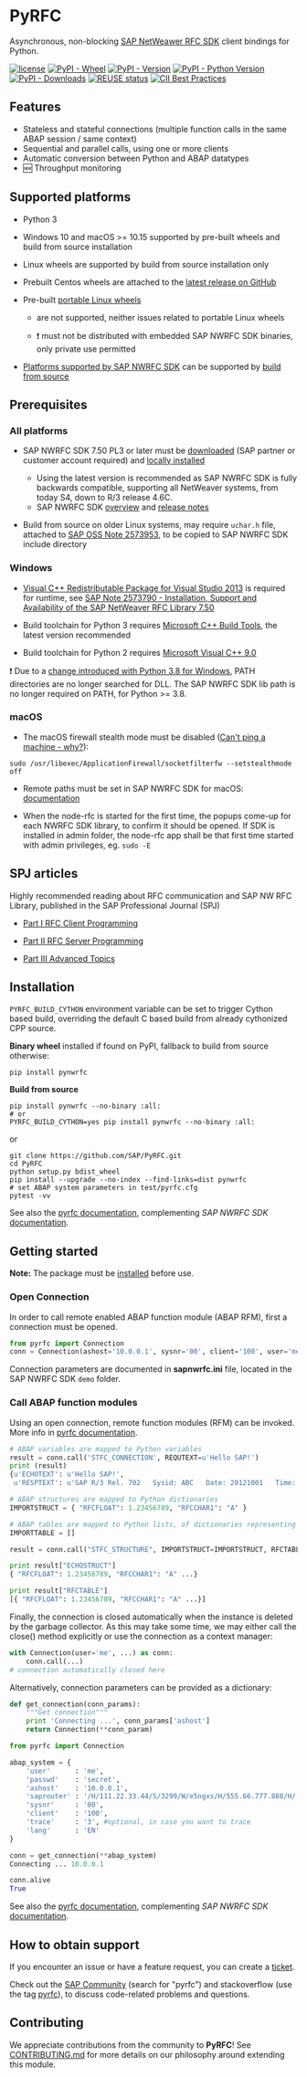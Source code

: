 # PyRFC

Asynchronous, non-blocking [SAP NetWeawer RFC SDK](https://support.sap.com/en/product/connectors/nwrfcsdk.html) client bindings for Python.

[![license](https://img.shields.io/badge/License-Apache%202.0-blue.svg)](https://opensource.org/licenses/Apache-2.0)
[![PyPI - Wheel](https://img.shields.io/pypi/wheel/pynwrfc)](https://pypi.org/project/pynwrfc/)
[![PyPI - Version](https://img.shields.io/pypi/v/pynwrfc)](https://pypi.org/project/pynwrfc/)
[![PyPI - Python Version](https://img.shields.io/pypi/pyversions/pynwrfc)](https://pypi.org/project/pynwrfc/)
[![PyPI - Downloads](https://img.shields.io/pypi/dm/pynwrfc)](https://pypistats.org/packages/pynwrfc)
[![REUSE status](https://api.reuse.software/badge/github.com/SAP/PyRFC)](https://api.reuse.software/info/github.com/SAP/PyRFC)
[![CII Best Practices](https://bestpractices.coreinfrastructure.org/projects/4349/badge)](https://bestpractices.coreinfrastructure.org/projects/4349)

## Features

- Stateless and stateful connections (multiple function calls in the same ABAP session / same context)
- Sequential and parallel calls, using one or more clients
- Automatic conversion between Python and ABAP datatypes
- :new: Throughput monitoring

## Supported platforms

- Python 3

- Windows 10 and macOS >= 10.15 supported by pre-built wheels and build from source installation

- Linux wheels are supported by build from source installation only

- Prebuilt Centos wheels are attached to the [latest release on GitHub](https://github.com/SAP/PyRFC/releases/latest)

- Pre-built [portable Linux wheels](https://www.python.org/dev/peps/pep-0513/)

  - are not supported, neither issues related to portable Linux wheels

  - :exclamation: must not be distributed with embedded SAP NWRFC SDK binaries, only private use permitted

- [Platforms supported by SAP NWRFC SDK](https://launchpad.support.sap.com/#/notes/2573790) can be supported by [build from source](http://sap.github.io/PyRFC/build.html)

## Prerequisites

### All platforms

- SAP NWRFC SDK 7.50 PL3 or later must be [downloaded](https://launchpad.support.sap.com/#/softwarecenter/template/products/_APP=00200682500000001943&_EVENT=DISPHIER&HEADER=Y&FUNCTIONBAR=N&EVENT=TREE&NE=NAVIGATE&ENR=01200314690100002214&V=MAINT) (SAP partner or customer account required) and [locally installed](http://sap.github.io/node-rfc/install.html#sap-nw-rfc-library-installation)

  - Using the latest version is recommended as SAP NWRFC SDK is fully backwards compatible, supporting all NetWeaver systems, from today S4, down to R/3 release 4.6C.
  - SAP NWRFC SDK [overview](https://support.sap.com/en/product/connectors/nwrfcsdk.html) and [release notes](https://launchpad.support.sap.com/#/softwarecenter/object/0020000000340702020)

- Build from source on older Linux systems, may require `uchar.h` file, attached to [SAP OSS Note 2573953](https://launchpad.support.sap.com/#/notes/2573953), to be copied to SAP NWRFC SDK include directory

### Windows

- [Visual C++ Redistributable Package for Visual Studio 2013](https://www.microsoft.com/en-US/download/details.aspx?id=40784) is required for runtime, see [SAP Note 2573790 - Installation, Support and Availability of the SAP NetWeaver RFC Library 7.50](https://launchpad.support.sap.com/#/notes/2573790)

- Build toolchain for Python 3 requires [Microsoft C++ Build Tools](https://aka.ms/buildtools), the latest version recommended

- Build toolchain for Python 2 requires [Microsoft Visual C++ 9.0](http://aka.ms/vcpython27)

:exclamation: Due to a [change introduced with Python 3.8 for Windows](https://docs.python.org/3.8/whatsnew/3.8.html#bpo-36085-whatsnew), PATH directories are no longer searched for DLL. The SAP NWRFC SDK lib path is no longer required on PATH, for Python >= 3.8.

### macOS

- The macOS firewall stealth mode must be disabled ([Can't ping a machine - why?](https://discussions.apple.com/thread/2554739)):

```shell
sudo /usr/libexec/ApplicationFirewall/socketfilterfw --setstealthmode off
```

- Remote paths must be set in SAP NWRFC SDK for macOS: [documentation](http://sap.github.io/PyRFC/install.html#macos)

- When the node-rfc is started for the first time, the popups come-up for each NWRFC SDK library, to confirm it should be opened. If SDK is installed in admin folder, the node-rfc app shall be that first time started with admin privileges, eg. `sudo -E`

## SPJ articles

Highly recommended reading about RFC communication and SAP NW RFC Library, published in the SAP Professional Journal (SPJ)

- [Part I RFC Client Programming](https://wiki.scn.sap.com/wiki/x/zz27Gg)

- [Part II RFC Server Programming](https://wiki.scn.sap.com/wiki/x/9z27Gg)

- [Part III Advanced Topics](https://wiki.scn.sap.com/wiki/x/FD67Gg)

## Installation

`PYRFC_BUILD_CYTHON` environment variable can be set to trigger Cython based build, overriding the default C based build from already cythonized CPP source.

**Binary wheel** installed if found on PyPI, fallback to build from source otherwise:

```shell
pip install pynwrfc
```

**Build from source**

```shell
pip install pynwrfc --no-binary :all:
# or
PYRFC_BUILD_CYTHON=yes pip install pynwrfc --no-binary :all:
```

or

```shell
git clone https://github.com/SAP/PyRFC.git
cd PyRFC
python setup.py bdist_wheel
pip install --upgrade --no-index --find-links=dist pynwrfc
# set ABAP system parameters in test/pyrfc.cfg
pytest -vv
```

See also the [pyrfc documentation](http://sap.github.io/PyRFC),
complementing _SAP NWRFC SDK_ [documentation](https://support.sap.com/nwrfcsdk).

## Getting started

**Note:** The package must be [installed](#installation) before use.

### Open Connection

In order to call remote enabled ABAP function module (ABAP RFM), first a connection must be opened.

```python
from pyrfc import Connection
conn = Connection(ashost='10.0.0.1', sysnr='00', client='100', user='me', passwd='secret')
```

Connection parameters are documented in **sapnwrfc.ini** file, located in the SAP NWRFC SDK `demo` folder.

### Call ABAP function modules

Using an open connection, remote function modules (RFM) can be invoked. More info in [pyrfc documentation](http://sap.github.io/PyRFC/client.html#client-scenariol).

```python
# ABAP variables are mapped to Python variables
result = conn.call('STFC_CONNECTION', REQUTEXT=u'Hello SAP!')
print (result)
{u'ECHOTEXT': u'Hello SAP!',
 u'RESPTEXT': u'SAP R/3 Rel. 702   Sysid: ABC   Date: 20121001   Time: 134524   Logon_Data: 100/ME/E'}

# ABAP structures are mapped to Python dictionaries
IMPORTSTRUCT = { "RFCFLOAT": 1.23456789, "RFCCHAR1": "A" }

# ABAP tables are mapped to Python lists, of dictionaries representing ABAP tables' rows
IMPORTTABLE = []

result = conn.call("STFC_STRUCTURE", IMPORTSTRUCT=IMPORTSTRUCT, RFCTABLE=IMPORTTABLE)

print result["ECHOSTRUCT"]
{ "RFCFLOAT": 1.23456789, "RFCCHAR1": "A" ...}

print result["RFCTABLE"]
[{ "RFCFLOAT": 1.23456789, "RFCCHAR1": "A" ...}]
```

Finally, the connection is closed automatically when the instance is deleted by the garbage collector. As this may take some time, we may either call the close() method explicitly or use the connection as a context manager:

```python
with Connection(user='me', ...) as conn:
    conn.call(...)
# connection automatically closed here
```

Alternatively, connection parameters can be provided as a dictionary:

```python
def get_connection(conn_params):
    """Get connection"""
    print 'Connecting ...', conn_params['ashost']
    return Connection(**conn_param)

from pyrfc import Connection

abap_system = {
    'user'      : 'me',
    'passwd'    : 'secret',
    'ashost'    : '10.0.0.1',
    'saprouter' : '/H/111.22.33.44/S/3299/W/e5ngxs/H/555.66.777.888/H/',
    'sysnr'     : '00',
    'client'    : '100',
    'trace'     : '3', #optional, in case you want to trace
    'lang'      : 'EN'
}

conn = get_connection(**abap_system)
Connecting ... 10.0.0.1

conn.alive
True
```

See also the [pyrfc documentation](http://sap.github.io/PyRFC),
complementing _SAP NWRFC SDK_ [documentation](https://support.sap.com/nwrfcsdk).

## How to obtain support

If you encounter an issue or have a feature request, you can create a [ticket](https://github.com/SAP/PyRFC/issues).

Check out the [SAP Community](https://community.sap.com/) (search for "pyrfc") and stackoverflow (use the tag [pyrfc](https://stackoverflow.com/questions/tagged/pyrfc)), to discuss code-related problems and questions.

## **Contributing**

We appreciate contributions from the community to **PyRFC**!
See [CONTRIBUTING.md](CONTRIBUTING.md) for more details on our philosophy around extending this module.
